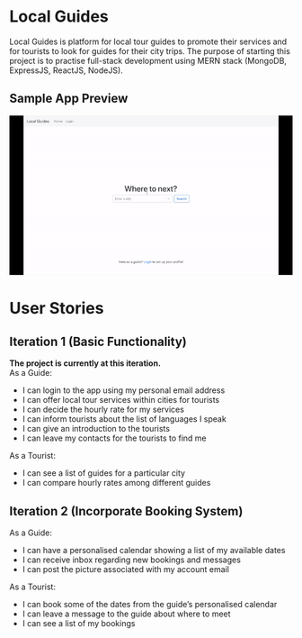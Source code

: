 # Local Guides
Local Guides is platform for local tour guides to promote their services and for tourists to look for guides for their city trips. The purpose of starting this project is to practise full-stack development using MERN stack (MongoDB, ExpressJS, ReactJS, NodeJS).

## Sample App Preview
![image](others/demo.gif)

# User Stories
## Iteration 1 (Basic Functionality)
**The project is currently at this iteration.**\
As a Guide:
- I can login to the app using my personal email address
- I can offer local tour services within cities for tourists
- I can decide the hourly rate for my services
- I can inform tourists about the list of languages I speak
- I can give an introduction to the tourists
- I can leave my contacts for the tourists to find me

As a Tourist:
- I can see a list of guides for a particular city
- I can compare hourly rates among different guides

## Iteration 2 (Incorporate Booking System)
As a Guide:
- I can have a personalised calendar showing a list of my available dates
- I can receive inbox regarding new bookings and messages
- I can post the picture associated with my account email

As a Tourist:
- I can book some of the dates from the guide’s personalised calendar
- I can leave a message to the guide about where to meet
- I can see a list of my bookings
